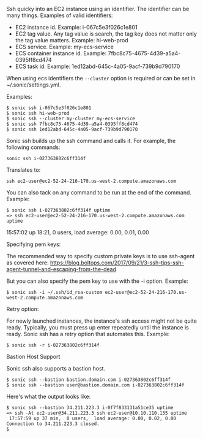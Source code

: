 Ssh quicky into an EC2 instance using an identifier. The identifier can be many things. Examples of valid identifiers:

* EC2 instance id. Example: i-067c5e3f026c1e801
* EC2 tag value. Any tag value is search, the tag key does not matter only the tag value matters. Example: hi-web-prod
* ECS service. Example: my-ecs-service
* ECS container instance id. Example: 7fbc8c75-4675-4d39-a5a4-0395ff8cd474
* ECS task id. Example: 1ed12abd-645c-4a05-9acf-739b9d790170

When using ecs identifiers the `--cluster` option is required or can be set in ~/.sonic/settings.yml.

Examples:

    $ sonic ssh i-067c5e3f026c1e801
    $ sonic ssh hi-web-prod
    $ sonic ssh --cluster my-cluster my-ecs-service
    $ sonic ssh 7fbc8c75-4675-4d39-a5a4-0395ff8cd474
    $ sonic ssh 1ed12abd-645c-4a05-9acf-739b9d790170

Sonic ssh builds up the ssh command and calls it. For example, the following commands:

    sonic ssh i-027363802c6ff314f

Translates to:

    ssh ec2-user@ec2-52-24-216-170.us-west-2.compute.amazonaws.com

You can also tack on any command to be run at the end of the command. Example:

    $ sonic ssh i-027363802c6ff314f uptime
    => ssh ec2-user@ec2-52-24-216-170.us-west-2.compute.amazonaws.com uptime
 15:57:02 up 18:21,  0 users,  load average: 0.00, 0.01, 0.00

Specifying pem keys:

The recommended way to specify custom private keys is to use ssh-agent as covered here: https://blog.boltops.com/2017/09/21/3-ssh-tips-ssh-agent-tunnel-and-escaping-from-the-dead

But you can also specify the pem key to use with the -i option.  Example:

    $ sonic ssh -i ~/.ssh/id_rsa-custom ec2-user@ec2-52-24-216-170.us-west-2.compute.amazonaws.com

Retry option:

For newly launched instances, the instance's ssh access might not be quite ready. Typically, you must press up enter repeatedly until the instance is ready.  Sonic ssh has a retry option that automates this. Example:

    $ sonic ssh -r i-027363802c6ff314f

Bastion Host Support

Sonic ssh also supports a bastion host.

    $ sonic ssh --bastion bastion.domain.com i-027363802c6ff314f
    $ sonic ssh --bastion user@bastion.domain.com i-027363802c6ff314f

Here's what the output looks like:

    $ sonic ssh --bastion 34.211.223.3 i-0f7f833131a51ce35 uptime
    => ssh -At ec2-user@34.211.223.3 ssh ec2-user@10.10.110.135 uptime
     17:57:59 up 37 min,  0 users,  load average: 0.00, 0.02, 0.00
    Connection to 34.211.223.3 closed.
    $
